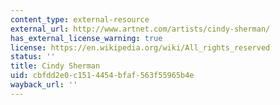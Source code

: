 ```yaml
---
content_type: external-resource
external_url: http://www.artnet.com/artists/cindy-sherman/
has_external_license_warning: true
license: https://en.wikipedia.org/wiki/All_rights_reserved
status: ''
title: Cindy Sherman
uid: cbfdd2e0-c151-4454-bfaf-563f55965b4e
wayback_url: ''
---
```

